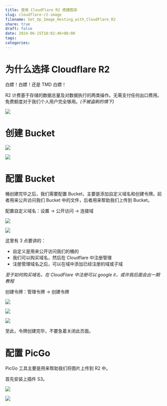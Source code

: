 ```yaml
---
title: 使用 CloudFlare R2 搭建图床
slug: cloudflare-r2-image
filename: Set_Up_Image_Hosting_with_CloudFlare_R2
share: true
draft: false
date: 2024-06-15T10:02:46+08:00
tags: 
categories: 
---
```



# 为什么选择 Cloudflare R2

白嫖！白嫖！还是 TMD 白嫖！

R2 计费基于存储的数据总量及对数据执行的两类操作。无需支付任何出口费用。免费额度对于我们个人用户完全够用。*(不被盗刷的情下)*

![](https://img.jacksonwang28.top/2024/06/336ed2df579dd1a99322b4d4b748978d.png)



# 创建 Bucket

![](https://img.jacksonwang28.top/2024/06/f0c424e0420f8dbe2b1ae5c73fab0c94.png)

![](https://img.jacksonwang28.top/2024/06/e277b0bd1504f73ac73a2697b078b0c8.png)



# 配置 Bucket

桶创建完毕之后，我们需要配置 Bucket，主要是添加自定义域名和创建令牌。前者用来公共访问我们 Bucket 中的文件，后者用来帮助我们上传到 Bucket。

配置自定义域名：设置 -> 公开访问 -> 连接域

![](https://img.jacksonwang28.top/2024/06/2e8d901c72db8e2c86924dfeea28bdcb.png)

![](https://img.jacksonwang28.top/2024/06/cf6abf7713d9dcb04535dfbdefdaf54e.png)

这里有 3 点要讲的：

* 自定义是用来公开访问我们的桶的
* 我们可以购买域名，然后在 Cloudflare 中注册管理
* 注册管理域名之后，可以在域中添加已经注册的域或子域

*至于如何购买域名，在 CloudFlare 中注册可以 google it，或许我后面会出一期教程*



创建令牌：管理令牌 -> 创建令牌

![](https://img.jacksonwang28.top/2024/06/fc7545157f24d288c12ef5692699ebf4.png)

![](https://img.jacksonwang28.top/2024/06/9ace4aab9389a9f72eae1bf0e29a68a2.png)

![](https://img.jacksonwang28.top/2024/06/979c555739fffa1262bd09f0471ff1c4.png)

至此，令牌创建完毕，不要急着关闭此页面。



# 配置 PicGo

PicGo 工具主要是用来帮助我们将图片上传到 R2 中。

首先安装上插件 S3。

![](https://img.jacksonwang28.top/2024/06/902490696ab8dc359f92079522118f73.png)

![](https://img.jacksonwang28.top/2024/06/de2b251817590116a3d883a9d0876c6c.png)
